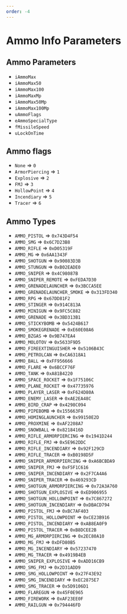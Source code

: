 ```yaml
---
order: -4
---
```


# Ammo Info Parameters

## Ammo Parameters

* `iAmmoMax`
* `iAmmoMax50`
* `iAmmoMax100`
* `iAmmoMaxMp`
* `iAmmoMax50Mp`
* `iAmmoMax100Mp`
* `uAmmoFlags`
* `eAmmoSpecialType`
* `fMissileSpeed`
* `uLockOnTime`

## Ammo flags

* `None` => `0`
* `ArmorPiercing` => `1`
* `Explosive` => `2`
* `FMJ` => `3`
* `HollowPoint` => `4`
* `Incendiary` => `5`
* `Tracer` => `6`

## Ammo Types

* `AMMO_PISTOL` => `0x743D4F54`
* `AMMO_SMG` => `0x6C7D23B8`
* `AMMO_RIFLE` => `0xD05319F`
* `AMMO_MG` => `0x6AA1343F`
* `AMMO_SHOTGUN` => `0x90083D3B`
* `AMMO_STUNGUN` => `0xB02EADE0`
* `AMMO_SNIPER` => `0x4C98087B`
* `AMMO_SNIPER_REMOTE` => `0xFEDA7D30`
* `AMMO_GRENADELAUNCHER` => `0x3BCCA5EE`
* `AMMO_GRENADELAUNCHER_SMOKE` => `0x313FD340`
* `AMMO_RPG` => `0x67DD81F2`
* `AMMO_STINGER` => `0x914C813A`
* `AMMO_MINIGUN` => `0x9FC5C882`
* `AMMO_GRENADE` => `0x3BD313B1`
* `AMMO_STICKYBOMB` => `0x5424B617`
* `AMMO_SMOKEGRENADE` => `0xE60E08A6`
* `AMMO_BZGAS` => `0x9B747EA4`
* `AMMO_MOLOTOV` => `0x5633F9D5`
* `AMMO_FIREEXTINGUISHER` => `0x5106B43C`
* `AMMO_PETROLCAN` => `0xCA6318A1`
* `AMMO_BALL` => `0xFF956666`
* `AMMO_FLARE` => `0x6BCCF76F`
* `AMMO_TANK` => `0xA81B4220`
* `AMMO_SPACE_ROCKET` => `0x1F75106C`
* `AMMO_PLANE_ROCKET` => `0x47735976`
* `AMMO_PLAYER_LASER` => `0xF624D80A`
* `AMMO_ENEMY_LASER` => `0xAE2EA48C`
* `AMMO_BIRD_CRAP` => `0x4298C094`
* `AMMO_PIPEBOMB` => `0x155663F8`
* `AMMO_HOMINGLAUNCHER` => `0x99150E2D`
* `AMMO_PROXMINE` => `0xAF2208A7`
* `AMMO_SNOWBALL` => `0x8218416D`
* `AMMO_RIFLE_ARMORPIERCING` => `0x1941D244`
* `AMMO_RIFLE_FMJ` => `0x5E962DDC`
* `AMMO_RIFLE_INCENDIARY` => `0x92F129CD`
* `AMMO_RIFLE_TRACER` => `0xB0198D5F`
* `AMMO_SNIPER_ARMORPIERCING` => `0xA6BCBDA9`
* `AMMO_SNIPER_FMJ` => `0xF5F1C616`
* `AMMO_SNIPER_INCENDIARY` => `0x2F7CA4A6`
* `AMMO_SNIPER_TRACER` => `0x469293CD`
* `AMMO_SHOTGUN_ARMORPIERCING` => `0x72A3A760`
* `AMMO_SHOTGUN_EXPLOSIVE` => `0xED906955`
* `AMMO_SHOTGUN_HOLLOWPOINT` => `0x7C867272`
* `AMMO_SHOTGUN_INCENDIARY` => `0xDBACD794`
* `AMMO_PISTOL_FMJ` => `0xBC7AF403`
* `AMMO_PISTOL_HOLLOWPOINT` => `0xCE23B916`
* `AMMO_PISTOL_INCENDIARY` => `0xAB8EA0F9`
* `AMMO_PISTOL_TRACER` => `0xB8DCEE2B`
* `AMMO_MG_ARMORPIERCING` => `0x2EC80A10`
* `AMMO_MG_FMJ` => `0xDFD80B5`
* `AMMO_MG_INCENDIARY` => `0x57237470`
* `AMMO_MG_TRACER` => `0x4919B4EB`
* `AMMO_SNIPER_EXPLOSIVE` => `0xADD16CB9`
* `AMMO_SMG_FMJ` => `0x2D31ADD9`
* `AMMO_SMG_HOLLOWPOINT` => `0x27F43E92`
* `AMMO_SMG_INCENDIARY` => `0xEC2875E7`
* `AMMO_SMG_TRACER` => `0x5D9106D1`
* `AMMO_FLAREGUN` => `0x45F0E965`
* `AMMO_FIREWORK` => `0xAF23EE0F`
* `AMMO_RAILGUN` => `0x794446FD`